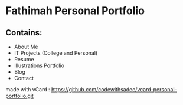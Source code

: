 # Fathimah Personal Portfolio

## Contains:
  - About Me
  - IT Projects (College and Personal)
  - Resume
  - Illustrations Portfolio
  - Blog
  - Contact


made with vCard : https://github.com/codewithsadee/vcard-personal-portfolio.git


